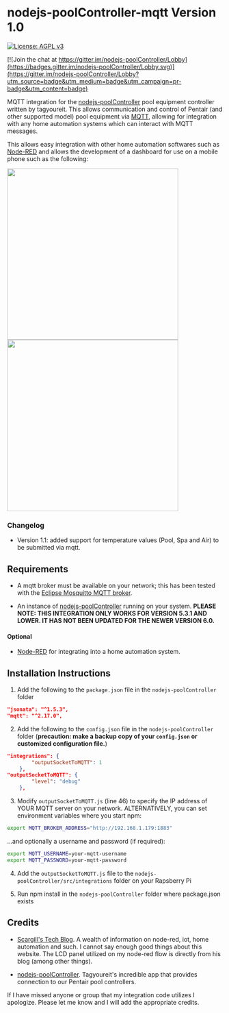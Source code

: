 # nodejs-poolController-mqtt  Version 1.0

[![License: AGPL v3](https://img.shields.io/badge/License-AGPL%20v3-blue.svg)](https://www.gnu.org/licenses/agpl-3.0)

[![Join the chat at https://gitter.im/nodejs-poolController/Lobby](https://badges.gitter.im/nodejs-poolController/Lobby.svg)](https://gitter.im/nodejs-poolController/Lobby?utm_source=badge&utm_medium=badge&utm_campaign=pr-badge&utm_content=badge) 

MQTT integration for the [nodejs-poolController](https://github.com/tagyoureit/nodejs-poolController) pool equipment controller written by tagyoureit. This allows communication and control of Pentair (and other supported model) pool equipment via [MQTT](http://mqtt.org), allowing for integration with any home automation systems which can interact with MQTT messages.

This allows easy integration with other home automation softwares such as [Node-RED](https://nodered.org) and allows the development of a dashboard for use on a mobile phone such as the following:

<img src="https://github.com/crsherman/nodejs-poolController-mqtt/blob/master/images/IMG_0600.PNG" height="400"> 
<img src="https://github.com/crsherman/nodejs-poolController-mqtt/blob/master/images/IMG_0601.PNG" height="400"> 

### Changelog

* Version 1.1: added support for temperature values (Pool, Spa and Air) to be submitted via mqtt.

## Requirements

* A mqtt broker must be available on your network; this has been tested with the [Eclipse Mosquitto MQTT broker](https://mosquitto.org).

* An instance of [nodejs-poolController](https://github.com/tagyoureit/nodejs-poolController) running on your system. **PLEASE NOTE: THIS INTEGRATION ONLY WORKS FOR VERSION 5.3.1 AND LOWER.  IT HAS NOT BEEN UPDATED FOR THE NEWER VERSION 6.0.**

#### Optional

* [Node-RED](https://nodered.org/) for integrating into a home automation system.

## Installation Instructions

1. Add the following to the `package.json` file in the `nodejs-poolController` folder 

```json
"jsonata": "^1.5.3",
"mqtt": "^2.17.0",
```

2. Add the following to the `config.json` file in the `nodejs-poolController` folder (**precaution: make a backup copy of your `config.json` or customized configuration file.**)

```json
"integrations": {
        "outputSocketToMQTT": 1
    },
"outputSocketToMQTT": {
        "level": "debug"
    },
``` 

3. Modify `outputSocketToMQTT.js` (line 46) to specify the IP address of YOUR MQTT server on your network. ALTERNATIVELY, you can set environment variables where you start npm:

```bash
export MQTT_BROKER_ADDRESS="http://192.168.1.179:1883"
```

...and optionally a username and password (if required):

```bash
export MQTT_USERNAME=your-mqtt-username
export MQTT_PASSWORD=your-mqtt-password
```

4. Add the `outputSocketToMQTT.js` file to the `nodejs-poolController/src/integrations` folder on your Rapsberry Pi

5. Run npm install in the `nodejs-poolController` folder where package.json exists

## Credits

* [Scargill's Tech Blog](https://tech.scargill.net).  A wealth of information on node-red, iot, home automation and such.  I cannot say enough good things about this website.  The LCD panel utilized on my node-red flow is directly from his blog (among other things).

* [nodejs-poolController](https://github.com/tagyoureit/nodejs-poolController).  Tagyoureit's incredible app that provides connection to our Pentair pool controllers.

If I have missed anyone or group that my integration code utilizes I apologize.  Please let me know and I will add the appropriate credits.  
